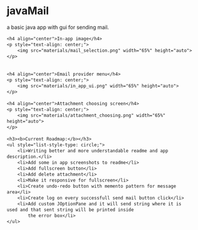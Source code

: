 <h1>javaMail</h1>
<p>a basic java app with gui for sending mail.</p>

    <h4 align="center">In-app image</h4>
    <p style="text-align: center;">
        <img src="materials/mail_selection.png" width="65%" height="auto">
    </p>
    

    <h4 align="center">Email provider menu</h4>
    <p style="text-align: center;">
        <img src="materials/in_app_ui.png" width="65%" height="auto">
    </p>

    <h4 align="center">Attachment choosing screen</h4>
    <p style="text-align: center;">
        <img src="materials/attachment_choosing.png" width="65%" height="auto">
    </p>

    <h3><b>Current Roadmap:</b></h3>
    <ul style="list-style-type: circle;">
        <li>Writing better and more understandable readme and app description.</li>
        <li>Add some in app screenshots to readme</li>
        <li>Add fullscreen button</li>
        <li>Add delete attachment</li>
        <li>Make it responsive for fullscreen</li>
        <li>Create undo-redo button with memento pattern for message area</li>
        <li>Create log on every successfull send mail button click</li>
        <li>Add custom JOptionPane and it will send string where it is used and that sent string will be printed inside
            the error box</li>
    </ul>
